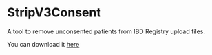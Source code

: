 # StripV3Consent

A tool to remove unconsented patients from IBD Registry upload files.

You can download it [here](https://github.com/AlexDobsonPleming/StripV3Consent/releases)
